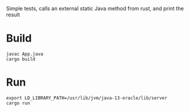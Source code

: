 
Simple tests, calls an external static Java method from rust, and print the result

# Build

```shell
javac App.java
cargo build
```

# Run

```shell
export LD_LIBRARY_PATH=/usr/lib/jvm/java-13-oracle/lib/server
cargo run
```
